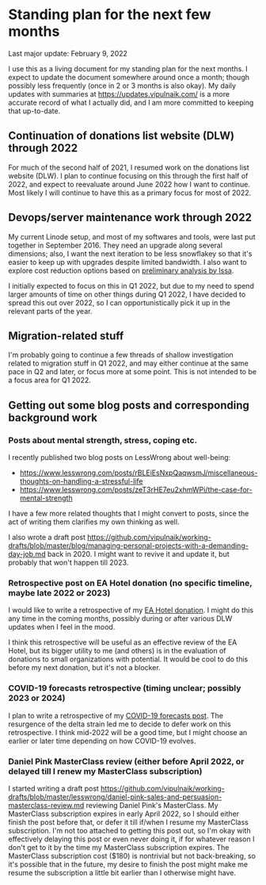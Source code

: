 # Standing plan for the next few months

Last major update: February 9, 2022

I use this as a living document for my standing plan for the next
months. I expect to update the document somewhere around once a month;
though possibly less frequently (once in 2 or 3 months is also
okay). My daily updates with summaries at
https://updates.vipulnaik.com/ is a more accurate record of what I
actually did, and I am more committed to keeping that up-to-date.

## Continuation of donations list website (DLW) through 2022

For much of the second half of 2021, I resumed work on the donations
list website (DLW). I plan to continue focusing on this through the
first half of 2022, and expect to reevaluate around June 2022 how I
want to continue. Most likely I will continue to have this as a
primary focus for most of 2022.

## Devops/server maintenance work through 2022

My current Linode setup, and most of my softwares and tools, were last
put together in September 2016. They need an upgrade along several
dimensions; also, I want the next iteration to be less snowflakey so
that it's easier to keep up with upgrades despite limited bandwidth. I
also want to explore cost reduction options based on [preliminary
analysis by
Issa](https://github.com/vipulnaik/working-drafts/issues/6).

I initially expected to focus on this in Q1 2022, but due to my need
to spend larger amounts of time on other things during Q1 2022, I have
decided to spread this out over 2022, so I can opportunistically pick
it up in the relevant parts of the year.

## Migration-related stuff

I'm probably going to continue a few threads of shallow investigation
related to migration stuff in Q1 2022, and may either continue at the
same pace in Q2 and later, or focus more at some point. This is not
intended to be a focus area for Q1 2022.

## Getting out some blog posts and corresponding background work

### Posts about mental strength, stress, coping etc.

I recently published two blog posts on LessWrong about well-being:

* https://www.lesswrong.com/posts/rBLEiEsNxpQaqwsmJ/miscellaneous-thoughts-on-handling-a-stressful-life
* https://www.lesswrong.com/posts/zeT3rHE7eu2xhmWPi/the-case-for-mental-strength

I have a few more related thoughts that I might convert to posts,
since the act of writing them clarifies my own thinking as well.

I also wrote a draft post
https://github.com/vipulnaik/working-drafts/blob/master/blog/managing-personal-projects-with-a-demanding-day-job.md
back in 2020. I might want to revive it and update it, but probably
that won't happen till 2023.

### Retrospective post on EA Hotel donation (no specific timeline, maybe late 2022 or 2023)

I would like to write a retrospective of my [EA Hotel
donation](https://forum.effectivealtruism.org/posts/BM2DYWpM6rSxyZ7AS/my-q1-2019-ea-hotel-donation). I
might do this any time in the coming months, possibly during or after
various DLW updates when I feel in the mood.

I think this retrospective will be useful as an effective review of
the EA Hotel, but its bigger utility to me (and others) is in the
evaluation of donations to small organizations with potential. It
would be cool to do this before my next donation, but it's not a
blocker.

### COVID-19 forecasts retrospective (timing unclear; possibly 2023 or 2024)

I plan to write a retrospective of my [COVID-19 forecasts
post](https://www.lesswrong.com/posts/pBPiZQYBF9niRAMSq/coronavirus-the-four-levels-of-social-distancing-and-when). The
resurgence of the delta strain led me to decide to defer work on this
retrospective. I think mid-2022 will be a good time, but I might
choose an earlier or later time depending on how COVID-19 evolves.

### Daniel Pink MasterClass review (either before April 2022, or delayed till I renew my MasterClass subscription)

I started writing a draft post
https://github.com/vipulnaik/working-drafts/blob/master/lesswrong/daniel-pink-sales-and-persuasion-masterclass-review.md
reviewing Daniel Pink's MasterClass. My MasterClass subscription
expires in early April 2022, so I should either finish the post before
that, or defer it till if/when I resume my MasterClass
subscription. I'm not too attached to getting this post out, so I'm
okay with effectively delaying this post or even never doing it, if
for whatever reason I don't get to it by the time my MasterClass
subscription expires. The MasterClass subscription cost ($180) is
nontrivial but not back-breaking, so it's possible that in the future,
my desire to finish the post might make me resume the subscription a
little bit earlier than I otherwise might have.
